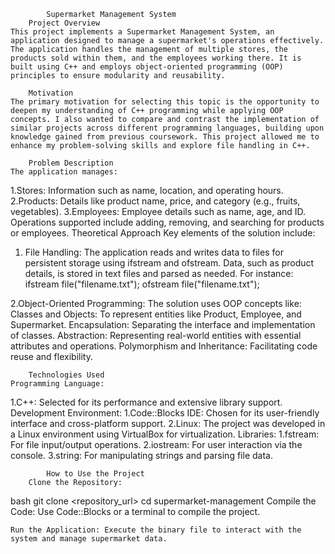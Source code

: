             Supermarket Management System
        Project Overview
    This project implements a Supermarket Management System, an application designed to manage a supermarket's operations effectively. The application handles the management of multiple stores, the products sold within them, and the employees working there. It is built using C++ and employs object-oriented programming (OOP) principles to ensure modularity and reusability.

        Motivation
    The primary motivation for selecting this topic is the opportunity to deepen my understanding of C++ programming while applying OOP concepts. I also wanted to compare and contrast the implementation of similar projects across different programming languages, building upon knowledge gained from previous coursework. This project allowed me to enhance my problem-solving skills and explore file handling in C++.

        Problem Description
    The application manages:

1.Stores: Information such as name, location, and operating hours.
2.Products: Details like product name, price, and category (e.g., fruits, vegetables).
3.Employees: Employee details such as name, age, and ID.
    Operations supported include adding, removing, and searching for products or employees.
        Theoretical Approach
    Key elements of the solution include:

1. File Handling:
    The application reads and writes data to files for persistent storage using ifstream and ofstream. Data, such as product details, is stored in text files and parsed as needed. For instance:
ifstream file("filename.txt");
ofstream file("filename.txt");

2.Object-Oriented Programming:
    The solution uses OOP concepts like:
    Classes and Objects: To represent entities like Product, Employee, and Supermarket.
    Encapsulation: Separating the interface and implementation of classes.
    Abstraction: Representing real-world entities with essential attributes and operations.
    Polymorphism and Inheritance: Facilitating code reuse and flexibility.

        Technologies Used
    Programming Language:
1.C++: Selected for its performance and extensive library support.
    Development Environment:
1.Code::Blocks IDE: Chosen for its user-friendly interface and cross-platform support.
2.Linux: The project was developed in a Linux environment using VirtualBox for virtualization.
    Libraries:
1.fstream: For file input/output operations.
2.iostream: For user interaction via the console.
3.string: For manipulating strings and parsing file data.


            How to Use the Project
        Clone the Repository:

bash
git clone <repository_url>
cd supermarket-management
    Compile the Code: Use Code::Blocks or a terminal to compile the project.

    Run the Application: Execute the binary file to interact with the system and manage supermarket data.
